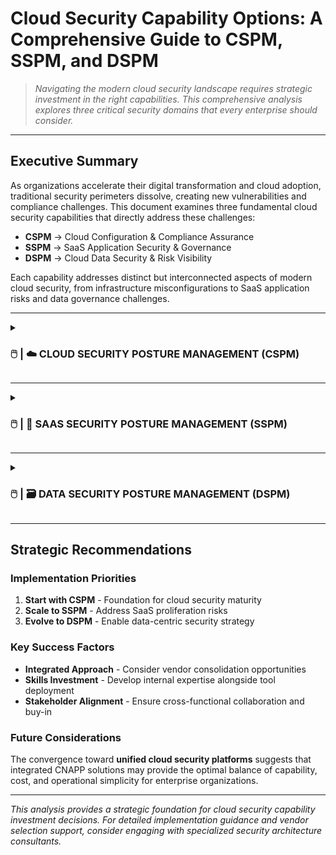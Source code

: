 # Cloud Security Capability Options: A Comprehensive Guide to CSPM, SSPM, and DSPM

> *Navigating the modern cloud security landscape requires strategic investment in the right capabilities. This comprehensive analysis explores three critical security domains that every enterprise should consider.*

---

## Executive Summary

As organizations accelerate their digital transformation and cloud adoption, traditional security perimeters dissolve, creating new vulnerabilities and compliance challenges. This document examines three fundamental cloud security capabilities that directly address these challenges:

- **CSPM** → Cloud Configuration & Compliance Assurance
- **SSPM** → SaaS Application Security & Governance  
- **DSPM** → Cloud Data Security & Risk Visibility

Each capability addresses distinct but interconnected aspects of modern cloud security, from infrastructure misconfigurations to SaaS application risks and data governance challenges.

---

<details>
<summary> 
  
### 🖱️ | ☁️ CLOUD SECURITY POSTURE MANAGEMENT (CSPM) 

</summary>

<br>

### Background

Enterprise cloud-first strategies and Microsoft Azure migrations introduce significant risks from infrastructure misconfigurations. CSPM provides the critical foundation for maintaining regulatory compliance while reducing cloud security exposure through continuous visibility, monitoring, and automated remediation.

### Core Security Functions

**Industry-standard capabilities based on Gartner frameworks:**

- 🔄 **Continuous Configuration Assessment** - Real-time evaluation of cloud resources
- 🚨 **Misconfiguration Detection & Remediation** - Automated identification and fixing of security gaps
- 🌐 **Multi-Cloud Visibility** - Unified view across hybrid cloud environments
- 📜 **Compliance Policy Enforcement** - Automated adherence to ISO 27001, APRA CPS 234, and other frameworks
- 🤖 **Intelligent Automation** - Smart alerting and remediation workflows
- 🔗 **DevSecOps Integration** - Seamless CI/CD pipeline security checks
- 📊 **Risk-Based Prioritization** - Context-aware threat scoring and response

### Key Stakeholders

| Role | Responsibility |
|------|----------------|
| **CISO & Security Operations** | Strategic oversight and incident response |
| **Cloud Platform Engineering** | Implementation and technical integration |
| **Compliance & Risk Management** | Regulatory adherence and audit support |
| **Application Owners** | Day-to-day security hygiene |

### Strategic Rationale

> **Critical Insight:** Cloud misconfigurations represent the #1 cause of data breaches in cloud environments. CSPM tools transform reactive security approaches into proactive, automated defense systems.

### Implementation Considerations

- **Tool Overlap Risk** - Potential redundancy with CNAPP and SIEM investments
- **Skills Gap** - Requirement for specialized expertise in policy tuning and remediation workflows  
- **Integration Complexity** - Multi-platform connectivity across Azure and third-party services

### Industry Peer Insights

Financial sector analysis reveals **strong convergence toward integrated CNAPP solutions** for enterprise-wide cloud security management, with emphasis on automation and consolidated tooling.

### Vendor Options Analysis

| **Solution Approach** | **Description** | **Advantages** | **Challenges** | **Leading Vendors** |
|----------------------|-----------------|-------------------|-------------------|-------------------|
| **Native Cloud Tools** | Azure Security Center | • Cost-effective integration<br>• Seamless Azure alignment | • Limited multi-cloud support<br>• Feature constraints | Microsoft Defender for Cloud |
| **Standalone CSPM** | Purpose-built platforms | • Best-of-breed capabilities<br>• Multi-cloud native<br>• Agentless deployment | • Tool sprawl concerns<br>• Learning curve overhead | Wiz, Prisma Cloud, Orca |
| **Comprehensive CNAPP** | Integrated platform (CSPM + CWPP + CIEM) | • Broadest security coverage<br>• Unified management<br>• Enterprise scalability | • High implementation complexity<br>• Premium cost structure | Prisma Cloud, Wiz, Microsoft CNAPP |

### Technical Standards & References

- **NIST SP 800-190** - Container Security Guidelines
- **Gartner Market Guide for CSPM** - Industry analysis and vendor evaluation
- **CSA Cloud Controls Matrix** - Comprehensive security framework

### Security Requirement Fulfillment

| **Capability** | **Status** | **Implementation Notes** |
|----------------|------------|-------------------------|
| **Monitoring & Analysis** | Fully Supported | Real-time API-based monitoring with comprehensive dashboards |
| **Security Assessment** | Fully Supported | Policy-driven audits and automated misconfiguration detection |
| **Security Controls** | Fully Supported | Deep integration with IAM, resource policies, and tagging strategies |
| **Risk Management** | Fully Supported | Advanced risk scoring with business context and threat intelligence |
| **Compliance Management** | Fully Supported | Pre-built mappings to CIS, ISO 27001, APRA CPS 234 standards |

### Vendor Performance Matrix

| **Vendor** | **Compliance** | **Business Value** | **Cost Effectiveness** | **Delivery** | **Operability** |
|------------|-------------------|----------------------|---------------------------|----------------|-------------------|
| **Prisma Cloud** | 🟢 High | 🟢 High | 🟡 Medium | 🟢 High | 🟡 Medium |
| **Wiz** | 🟢 High | 🟢 High | 🟡 Medium | 🟢 High | 🟢 High |
| **Microsoft Defender** | 🟡 Medium | 🟡 Medium | 🟢 High | 🟢 High | 🟢 High |

</details>

---

<details>
<summary> 
  
### 🖱️ | 📱 SAAS SECURITY POSTURE MANAGEMENT (SSPM)

</summary>

<br>

### Background

Enterprise SaaS adoption spanning Microsoft 365, Salesforce, and Workday creates security blind spots beyond traditional perimeter controls. Configuration drift and third-party application risks demand specialized visibility and governance approaches.

### Core Security Functions

**Comprehensive SaaS security governance:**

- 👁️ **Centralized SaaS Visibility** - Unified dashboard across all SaaS platforms
- 🔧 **Configuration Drift Detection** - Automated identification of security policy violations
- 🔐 **OAuth & Third-Party App Review** - Deep analysis of application permissions and access patterns
- 👤 **User Permission Analytics** - Anomaly detection and privilege escalation monitoring
- 📊 **Data Exposure Monitoring** - Sensitive information sharing and access controls
- 📋 **Automated Compliance Reporting** - Regulatory adherence documentation and audit trails

### Key Stakeholders

| Role | Focus Area |
|------|------------|
| **Security Operations** | Threat detection and incident response |
| **IT Application Owners** | Platform configuration and user management |
| **Compliance & Audit Teams** | Regulatory requirements and risk assessment |
| **Identity & Access Management** | User provisioning and access governance |

### Strategic Rationale

> **Market Reality:** SaaS adoption growth outpaces traditional security controls. SSPM ensures consistent policy enforcement and risk visibility across decentralized cloud applications.

### Implementation Considerations

- **API Integration Complexity** - Extensive connectivity requirements across diverse SaaS platforms
- **Process Transformation** - New onboarding workflows for SaaS application lifecycle management
- **Cross-Team Collaboration** - Enhanced coordination requirements between security and IT teams

### Industry Peer Insights

Financial services organizations with similar SaaS portfolios demonstrate **increasing adoption of dedicated SSPM solutions** to ensure least-privilege access and maintain configuration hygiene at scale.

### Vendor Options Analysis

| **Solution Approach** | **Description** | **Advantages** | **Challenges** | **Leading Vendors** |
|----------------------|-----------------|-------------------|-------------------|-------------------|
| **Manual Auditing** | Periodic manual reviews | • Minimal upfront investment<br>• Full control over process | • High operational risk<br>• Non-scalable approach<br>• Resource intensive | N/A |
| **SaaS-Native Security** | Built-in platform features | • Native integration benefits<br>• Low implementation effort<br>• Familiar interfaces | • Fragmented security view<br>• Limited cross-platform visibility | Microsoft, Salesforce |
| **Dedicated SSPM** | Specialized SaaS security platforms | • Deep integration capabilities<br>• Advanced threat detection<br>• Centralized management | • Additional licensing costs<br>• Tool proliferation risk | AppOmni, Obsidian, DoControl |
| **CASB-Integrated SSPM** | Extended CASB functionality | • Broader security controls<br>• Advanced analytics<br>• Unified policy management | • Potentially limited configuration depth<br>• Platform dependency | Netskope, Zscaler |

### Technical Standards & References

- **Gartner Market Guide for SSPM** - Comprehensive market analysis and vendor evaluation
- **CSA SaaS Security Guidelines** - Cloud Security Alliance best practices framework

### Security Requirement Fulfillment

| **Capability** | **Status** | **Implementation Notes** |
|----------------|------------|-------------------------|
| **Monitoring & Analysis** | ✅ Fully Supported | Comprehensive SaaS activity monitoring and user behavior analytics |
| **Security Assessment** | ✅ Fully Supported | Automated configuration baseline validation and drift detection |
| **Security Controls** | ✅ Fully Supported | Policy enforcement through native API integrations |
| **Risk Management** | ✅ Fully Supported | Advanced privilege abuse detection and OAuth risk assessment |
| **Compliance Management** | ✅ Fully Supported | Automated mapping to ISO 27001 and APRA policy requirements |

### Vendor Performance Matrix

| **Vendor** | **Compliance** | **Business Value** | **Cost Effectiveness** | **Delivery** | **Operability** |
|------------|-------------------|----------------------|---------------------------|----------------|-------------------|
| **AppOmni** | 🟢 High | 🟢 High | 🟡 Medium | 🟡 Medium | 🟢 High |
| **Obsidian** | 🟡 Medium | 🟡 Medium | 🟢 High | 🟡 Medium | 🟢 High |
| **Netskope SSPM** | 🟢 High | 🟢 High | 🟡 Medium | 🟢 High | 🟡 Medium |

</details>

---

<details>
<summary> 

### 🖱️ | 🗃️ DATA SECURITY POSTURE MANAGEMENT (DSPM)
  
</summary>

<br>

### Background

Enterprise handling of sensitive financial, customer, and regulatory data across cloud and SaaS environments requires sophisticated visibility, governance, and protection mechanisms. DSPM addresses modern data threats while meeting intensifying regulatory requirements.

### Core Security Functions

**Advanced data-centric security capabilities:**

- 🔍 **Intelligent Data Discovery** - AI-powered classification of structured and unstructured data
- 🔐 **Access Permission Analytics** - Comprehensive entitlements review and optimization
- 🚨 **Anomaly Detection** - Machine learning-based identification of suspicious data access patterns
- 👻 **Shadow Data Discovery** - Detection of unknown or unmanaged data repositories
- 🗺️ **Data Lineage Mapping** - Complete visibility into data flow and transformation processes
- 📋 **Regulatory Compliance Mapping** - Automated alignment with ISO 27001, APRA CPS 234, and other frameworks

### Key Stakeholders

| Role | Strategic Focus |
|------|-----------------|
| **Data Governance Office** | Data strategy and policy development |
| **Cybersecurity Team** | Threat detection and incident response |
| **Compliance & Risk Management** | Regulatory adherence and audit preparation |
| **Cloud Platform & SaaS Owners** | Technical implementation and maintenance |

### Strategic Rationale

> **Data-First Security:** Without comprehensive data visibility, organizations cannot effectively protect or govern their most valuable assets. DSPM enables proactive, data-centric risk management in complex cloud environments.

### Implementation Considerations

- **Integration Intensity** - Substantial upfront effort for comprehensive platform connectivity
- **Data Architecture Impact** - Potential requirement for data catalog consolidation and rationalization
- **Ecosystem Integration** - Critical alignment with existing DLP, IAM, and SIEM investments

### Industry Peer Insights

DSPM represents an **emerging high-growth category** in financial services, positioning as a sophisticated evolution beyond traditional DLP approaches with cloud-native data protection capabilities.

### Vendor Options Analysis

| **Solution Approach** | **Description** | **Advantages** | **Challenges** | **Leading Vendors** |
|----------------------|-----------------|-------------------|-------------------|-------------------|
| **Legacy DLP Extension** | Traditional DLP adapted for cloud | • Familiar technology stack<br>• Existing team expertise<br>• Investment protection | • Limited cloud-native support<br>• Architectural constraints<br>• Scalability concerns | Symantec, Forcepoint |
| **CNAPP-Integrated DSPM** | Bundled platform capability | • Reduced total cost of ownership<br>• Simplified vendor management<br>• Easier organizational adoption | • Potentially limited data visibility depth<br>• Feature compromise risk | Wiz, Prisma Cloud |
| **Dedicated DSPM Platform** | Specialized data security solution | • Best-in-class classification accuracy<br>• AI-powered advanced analytics<br>• Purpose-built architecture | • Emerging vendor ecosystem<br>• Tool sprawl considerations<br>• Integration complexity | Cyera, Laminar, Sentra |

### Technical Standards & References

- **Gartner Hype Cycle for Data Security** - Market maturity and adoption timeline analysis
- **CSA Data Security Lifecycle** - Comprehensive data protection framework
- **NIST SP 800-53 Rev 5** - Federal information security controls guidance

### Security Requirement Fulfillment

| **Capability** | **Status** | **Implementation Notes** |
|----------------|------------|-------------------------|
| **Monitoring & Analysis** | ✅ Fully Supported | Advanced detection of sensitive data usage patterns and access anomalies |
| **Security Assessment** | ✅ Fully Supported | Comprehensive data location discovery and flow analysis |
| **Security Controls** | ✅ Fully Supported | Role-based access enforcement with intelligent data tagging |
| **Risk Management** | ✅ Fully Supported | Context-aware risk scoring with business impact assessment |
| **Compliance Management** | ✅ Fully Supported | Automated mapping to APRA, ISO 27001, and NIST frameworks |

### Vendor Performance Matrix

| **Vendor** | **Compliance** | **Business Value** | **Cost Effectiveness** | **Delivery** | **Operability** |
|------------|-------------------|----------------------|---------------------------|----------------|-------------------|
| **Cyera** | 🟢 High | 🟢 High | 🟡 Medium | 🟡 Medium | 🟢 High |
| **Laminar** | 🟡 Medium | 🟡 Medium | 🟡 Medium | 🟡 Medium | 🟡 Medium |
| **Wiz DSPM** | 🟡 Medium | 🟢 High | 🟢 High | 🟢 High | 🟢 High |

</details>

---

## Strategic Recommendations

### Implementation Priorities

1. **Start with CSPM** - Foundation for cloud security maturity
2. **Scale to SSPM** - Address SaaS proliferation risks  
3. **Evolve to DSPM** - Enable data-centric security strategy

### Key Success Factors

- **Integrated Approach** - Consider vendor consolidation opportunities
- **Skills Investment** - Develop internal expertise alongside tool deployment
- **Stakeholder Alignment** - Ensure cross-functional collaboration and buy-in

### Future Considerations

The convergence toward **unified cloud security platforms** suggests that integrated CNAPP solutions may provide the optimal balance of capability, cost, and operational simplicity for enterprise organizations.

---

*This analysis provides a strategic foundation for cloud security capability investment decisions. For detailed implementation guidance and vendor selection support, consider engaging with specialized security architecture consultants.*
